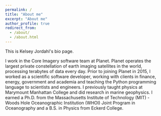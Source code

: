 ```yaml
---
permalink: /
title: "About me"
excerpt: "About me"
author_profile: true
redirect_from: 
  - /about/
  - /about.html
---
```


This is Kelsey Jordahl's bio page.

I work in the Core Imagery software team at Planet. Planet operates
the largest private constellation of earth imaging satellites in the
world, processing terabytes of data every day. Prior to joining Planet
in 2015, I worked as a scientific software developer, working with
clients in finance, energy, government and academia and teaching the
Python programming language to scientists and engineers. I previously
taught physics at Marymount Manhattan College and did research in
marine geophysics. I earned a Ph.D. from the Massachusetts Institute
of Technology (MIT) - Woods Hole Oceanographic Institution (WHOI)
Joint Program in Oceanography and a B.S. in Physics from Eckerd
College.
